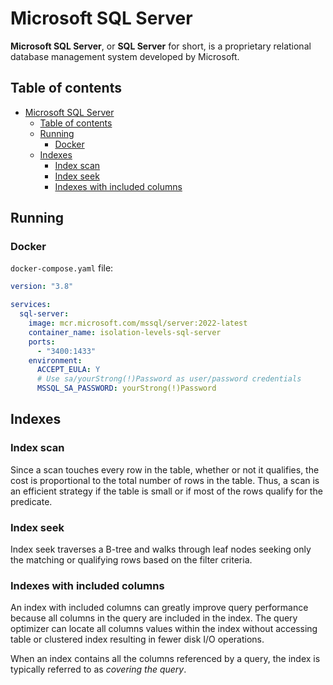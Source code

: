 # Microsoft SQL Server

**Microsoft SQL Server**, or **SQL Server** for short, is a proprietary relational database management system developed by Microsoft.

## Table of contents

- [Microsoft SQL Server](#microsoft-sql-server)
  - [Table of contents](#table-of-contents)
  - [Running](#running)
    - [Docker](#docker)
  - [Indexes](#indexes)
    - [Index scan](#index-scan)
    - [Index seek](#index-seek)
    - [Indexes with included columns](#indexes-with-included-columns)

## Running

### Docker

`docker-compose.yaml` file:

```yaml
version: "3.8"

services:
  sql-server:
    image: mcr.microsoft.com/mssql/server:2022-latest
    container_name: isolation-levels-sql-server
    ports:
      - "3400:1433"
    environment:
      ACCEPT_EULA: Y
      # Use sa/yourStrong(!)Password as user/password credentials
      MSSQL_SA_PASSWORD: yourStrong(!)Password
```

## Indexes

### Index scan

Since a scan touches every row in the table, whether or not it qualifies, the cost is proportional to the total number of rows in the table. Thus, a scan is an efficient strategy if the table is small or if most of the rows qualify for the predicate.

### Index seek

Index seek traverses a B-tree and walks through leaf nodes seeking only the matching or qualifying rows based on the filter criteria.

### Indexes with included columns

An index with included columns can greatly improve query performance because all columns in the query are included in the index. The query optimizer can locate all columns values within the index without accessing table or clustered index resulting in fewer disk I/O operations.

When an index contains all the columns referenced by a query, the index is typically referred to as *covering the query*.
